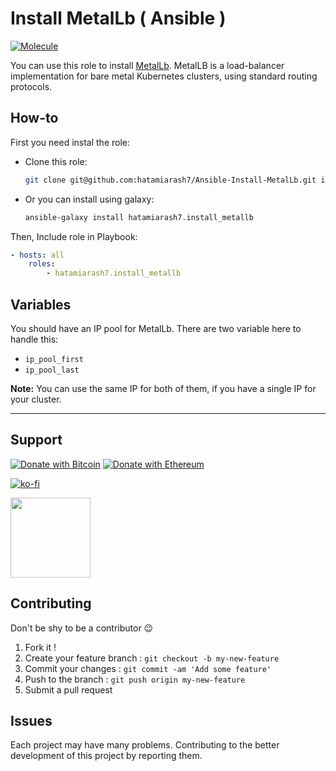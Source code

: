 # Install MetalLb ( Ansible )

[![Molecule](https://github.com/hatamiarash7/Ansible-Install-MetalLb/actions/workflows/molecule.yml/badge.svg)](https://github.com/hatamiarash7/Ansible-Install-MetalLb/actions/workflows/molecule.yml)

You can use this role to install [MetalLb](https://metallb.universe.tf/). MetalLB is a load-balancer implementation for bare metal Kubernetes clusters, using standard routing protocols.

## How-to

First you need instal the role:

- Clone this role:

  ```bash
  git clone git@github.com:hatamiarash7/Ansible-Install-MetalLb.git install_metallb
  ```

- Or you can install using galaxy:

  ```bash
  ansible-galaxy install hatamiarash7.install_metallb
  ```

Then, Include role in Playbook:

```yml
- hosts: all
    roles:
        - hatamiarash7.install_metallb
```

## Variables

You should have an IP pool for MetalLb. There are two variable here to handle this:

- `ip_pool_first`
- `ip_pool_last`

**Note:** You can use the same IP for both of them, if you have a single IP for your cluster.

---

## Support

[![Donate with Bitcoin](https://en.cryptobadges.io/badge/micro/bc1qmmh6vt366yzjt3grjxjjqynrrxs3frun8gnxrz)](https://en.cryptobadges.io/donate/bc1qmmh6vt366yzjt3grjxjjqynrrxs3frun8gnxrz) [![Donate with Ethereum](https://en.cryptobadges.io/badge/micro/0x0831bD72Ea8904B38Be9D6185Da2f930d6078094)](https://en.cryptobadges.io/donate/0x0831bD72Ea8904B38Be9D6185Da2f930d6078094)

[![ko-fi](https://www.ko-fi.com/img/githubbutton_sm.svg)](https://ko-fi.com/D1D1WGU9)

<div><a href="https://payping.ir/@hatamiarash7"><img src="https://cdn.payping.ir/statics/Payping-logo/Trust/blue.svg" height="128" width="128"></a></div>

## Contributing

Don't be shy to be a contributor 😉

1. Fork it !
2. Create your feature branch : `git checkout -b my-new-feature`
3. Commit your changes : `git commit -am 'Add some feature'`
4. Push to the branch : `git push origin my-new-feature`
5. Submit a pull request

## Issues

Each project may have many problems. Contributing to the better development of this project by reporting them.
